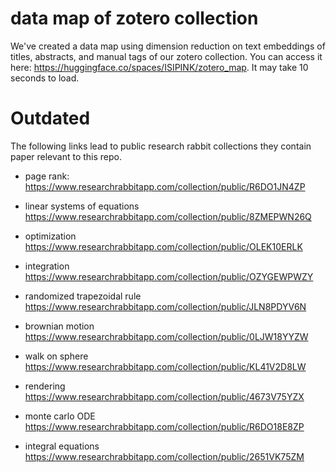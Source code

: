 # data map of zotero collection

We've created a data map using dimension reduction on text embeddings of titles, abstracts, and manual tags of our zotero collection. You can access it here: https://huggingface.co/spaces/ISIPINK/zotero_map. It may take 10 seconds to load.

# Outdated

The following links lead to public research rabbit collections
they contain paper relevant to this repo.

- page rank:
  https://www.researchrabbitapp.com/collection/public/R6DO1JN4ZP

- linear systems of equations
  https://www.researchrabbitapp.com/collection/public/8ZMEPWN26Q

- optimization
  https://www.researchrabbitapp.com/collection/public/OLEK10ERLK

- integration
  https://www.researchrabbitapp.com/collection/public/OZYGEWPWZY

- randomized trapezoidal rule
  https://www.researchrabbitapp.com/collection/public/JLN8PDYV6N

- brownian motion
  https://www.researchrabbitapp.com/collection/public/0LJW18YYZW

- walk on sphere
  https://www.researchrabbitapp.com/collection/public/KL41V2D8LW

- rendering
  https://www.researchrabbitapp.com/collection/public/4673V75YZX

- monte carlo ODE
  https://www.researchrabbitapp.com/collection/public/R6DO18E8ZP

- integral equations
  https://www.researchrabbitapp.com/collection/public/2651VK75ZM
